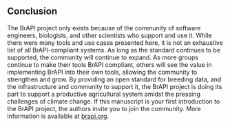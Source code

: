 ## Conclusion

The BrAPI project only exists because of the community of software engineers, biologists, and other scientists who support and use it. While there were many tools and use cases presented here, it is not an exhaustive list of all BrAPI-compliant systems. As long as the standard continues to be supported, the community will continue to expand. As more groups continue to make their tools BrAPI compliant, others will see the value in implementing BrAPI into their own tools, allowing the community to strengthen and grow. By providing an open standard for breeding data, and the infrastructure and community to support it, the BrAPI project is doing its part to support a productive agricultural system amidst the pressing challenges of climate change. If this manuscript is your first introduction to the BrAPI project, the authors invite you to join the community. More information is available at [brapi.org](https://brapi.org).
